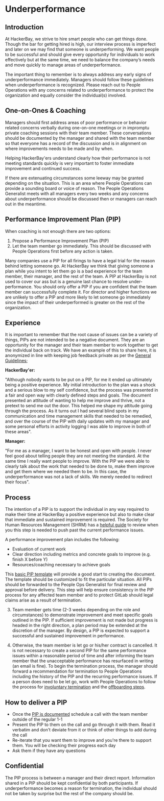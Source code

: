 # Underperformance

## Introduction

At HackerBay, we strive to hire smart people who can get things done. Though the bar for getting hired is high, our interview process is imperfect and later on we may find that someone is underperforming. We want people to be successful and should give every opportunity for individuals to work effectively but at the same time, we need to balance the company’s needs and move quickly to manage areas of underperformance.

The important thing to remember is to always address any early signs of underperformance immediately. Managers should follow these guidelines when underperformance is recognized. Please reach out to People Operations with any concerns related to underperformance to protect the organization and equally consider the individual(s) involved.

## One-on-Ones & Coaching

Managers should first address areas of poor performance or behavior related concerns verbally during one-on-one meetings or in impromptu private coaching sessions with their team member. These conversations should be documented by the manager and shared with the team member so that everyone has a record of the discussion and is in alignment on where improvements needs to be made and by when.

Helping HackerBay'ers understand clearly how their performance is not meeting standards quickly is very important to foster immediate improvement and continued success.

If there are extenuating circumstances some leeway may be granted depending on the situation. This is an area where People Operations can provide a sounding board or voice of reason. The People Operations Generalist meets with all managers every two weeks and any concerns about underperformance should be discussed then or managers can reach out in the meantime.

## Performance Improvement Plan (PIP)

When coaching is not enough there are two options:

1. Propose a Performance Improvement Plan (PIP)
2. Let the team member go immediately. This should be discussed with People Operations first before any action is taken.

Many companies use a PIP for all firings to have a legal trial for the reason behind letting someone go.
At HackerBay we think that giving someone a plan while you intent to let them go is a bad experience for the team member, their manager, and the rest of the team.
A PIP at HackerBay is not used to cover our ass but is a genuine last chance to resolve under-performance.
You should only offer a PIP if you are confident that the team member can successfully complete it.
For director and higher functions we are unlikely to offer a PIP and more likely to let someone go immediately since the impact of their underperformed is greater on the rest of the organization.

## Experience

It is important to remember that the root cause of issues can be a variety of things, PIPs are not intended to be a negative document. They are an opportunity for the manager and their team member to work together to get the individual back on track. We have an example of this to share here, it is anonymized in line with keeping job feedback private as per the [General Guidelines](https://about.gitlab.com/handbook/general-guidelines);

**HackerBay'er:**

"Although nobody wants to be put on a PIP, for me it ended up ultimately being a positive experience.  My initial introduction to the plan was a shock and a serious blow to my self confidence, but the process was presented in a fair and open way with clearly defined steps and goals.  The document presented an attitude of wanting to help me improve and thrive, not a pretext to send me out the door.  This helped me shape my attitude going through the process.  As it turns out I had several blind spots in my communication and time management skills that needed to be remedied, and over the course of the PIP with daily updates with my manager and some personal efforts in activity logging I was able to improve in both of these areas".

**Manager:**

"For me as a manager, I want to be honest and open with people. I never feel good about telling people they are not meeting the standard. At the same time I really want people to improve. With the PIP we were able to clearly talk about the work that needed to be done to, make them improve and get them where we needed them to be. In this case, the underperformance was not a lack of skills. We merely needed to redirect their focus".

## Process

The intention of a PIP is to support the individual in any way required to make their time at HackerBay a positive experience but also to make clear that immediate and sustained improvement is required. The Society for Human Resources Management (SHRM) has a [helpful guide](https://www.shrm.org/templatestools/howtoguides/pages/performanceimprovementplan.aspx) to review when you this step is needed to push past the current performance issues.

A performance improvement plan includes the following:

   * Evaluation of current work
   * Clear direction including metrics and concrete goals to improve (e.g. finish X before Y)
   * Resources/coaching necessary to achieve goals

This [basic PIP template](https://docs.google.com/document/d/1qnfa6soVXhtRhfjr8dMMPPe024BoKo-7xzZKuf_bnfo/edit?usp=sharing) will provide a good start to creating the document. The template should be customized to fit the particular situation. All PIPs should be forwarded to the People Ops Generalist for final review and approval before delivery. This step will help ensure consistency in the PIP process for any affected team member and to protect GitLab should legal claims arise as a result of termination.

3) Team member gets time (2-3 weeks depending on the role and circumstances) to demonstrate improvement and meet specific goals outlined in the PIP. If sufficient improvement is not made but progress is headed in the right direction, a plan period may be extended at the discretion of the manager.  By design, a PIP is expected to support a successful and sustained improvement in performance.

4) Otherwise, the team member is let go or his/her contract is cancelled. It is not necessary to create a second PIP for the same performance issues within a reasonable period of time and after informing the team member that the unacceptable performance has resurfaced in writing (an email is fine). To begin the termination process, the manager should forward a recommendation for termination to People Operations including the history of the PIP and the recurring performance issues. If a person does need to be let go, work with People Operations to follow the process for [involuntary termination](/people-operations/README.md#involuntary-terminations) and the [offboarding steps](/offboarding/README.md).

## How to deliver a PIP

 - Once the [PIP is documented](https://docs.google.com/document/d/1qnfa6soVXhtRhfjr8dMMPPe024BoKo-7xzZKuf_bnfo/edit?usp=sharing) schedule a call with the team member outside of the regular 1-1
 - Present the PIP to them on the call and go through it with them. Read it verbatim and don't deviate from it or think of other things to add during the call
 - Re-iterate that you want them to improve and you're there to support them. You will be checking their progress each day
 - Ask them if they have any questions



## Confidential

The PIP process is between a manager and their direct report. Information shared in a PIP should be kept confidential by both participants. If underperformance becomes a reason for termination, the individual should not be taken by surprise but the rest of the company should be.
